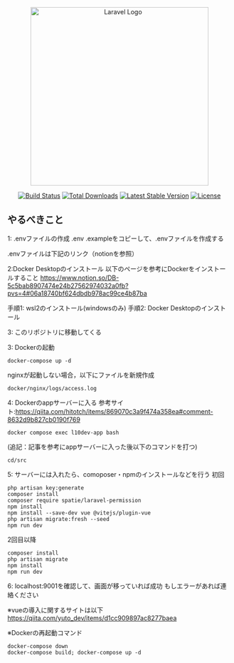 <p align="center"><a href="https://laravel.com" target="_blank"><img src="https://raw.githubusercontent.com/laravel/art/master/logo-lockup/5%20SVG/2%20CMYK/1%20Full%20Color/laravel-logolockup-cmyk-red.svg" width="400" alt="Laravel Logo"></a></p>

<p align="center">
<a href="https://github.com/laravel/framework/actions"><img src="https://github.com/laravel/framework/workflows/tests/badge.svg" alt="Build Status"></a>
<a href="https://packagist.org/packages/laravel/framework"><img src="https://img.shields.io/packagist/dt/laravel/framework" alt="Total Downloads"></a>
<a href="https://packagist.org/packages/laravel/framework"><img src="https://img.shields.io/packagist/v/laravel/framework" alt="Latest Stable Version"></a>
<a href="https://packagist.org/packages/laravel/framework"><img src="https://img.shields.io/packagist/l/laravel/framework" alt="License"></a>
</p>

## やるべきこと
1: .envファイルの作成
.env .exampleをコピーして、.envファイルを作成する

.envファイルは下記のリンク（notionを参照）

2:Docker Desktopのインストール
以下のページを参考にDockerをインストールすること
https://www.notion.so/DB-5c5bab8907474e24b27562974032a0fb?pvs=4#06a18740bf624dbdb978ac99ce4b87ba

手順1: wsl2のインストール(windowsのみ)
手順2: Docker Desktopのインストール

3: このリポジトリに移動してくる

3: Dockerの起動
```
docker-compose up -d
```

nginxが起動しない場合，以下にファイルを新規作成
```
docker/nginx/logs/access.log
```

4: Dockerのappサーバーに入る
参考サイト:https://qiita.com/hitotch/items/869070c3a9f474a358ea#comment-8632d9b827cb0190f769
```
docker compose exec l10dev-app bash
```

(追記：記事を参考にappサーバーに入った後以下のコマンドを打つ)
```
cd/src
```

5: サーバーには入れたら、comoposer・npmのインストールなどを行う
初回
```
php artisan key:generate
composer install
composer require spatie/laravel-permission
npm install
npm install --save-dev vue @vitejs/plugin-vue
php artisan migrate:fresh --seed
npm run dev
```

2回目以降
```
composer install
php artisan migrate
npm install
npm run dev
```

6: localhost:9001を確認して、画面が移っていれば成功
もしエラーがあれば連絡ください

※vueの導入に関するサイトは以下
https://qiita.com/yuto_dev/items/d1cc909897ac8277baea

※Dockerの再起動コマンド
```
docker-compose down
docker-compose build; docker-compose up -d
```
